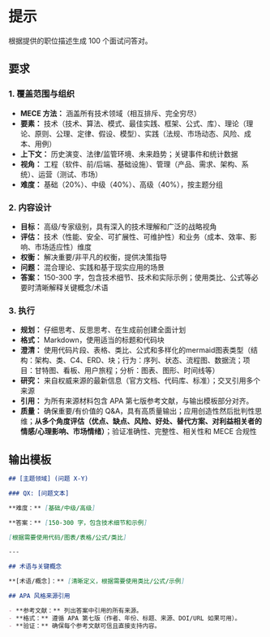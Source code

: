 # 提示

根据提供的职位描述生成 100 个面试问答对。

## 要求

### 1. 覆盖范围与组织

- **MECE 方法：** 涵盖所有技术领域（相互排斥、完全穷尽）
- **要素：** 技术（技术、算法、模式、最佳实践、框架、公式、库）、理论（理论、原则、公理、定律、假设、模型）、实践（法规、市场动态、风险、成本、用例）
- **上下文：** 历史演变、法律/监管环境、未来趋势；关键事件和统计数据
- **视角：** 工程（软件、前/后端、基础设施）、管理（产品、需求、架构、系统）、运营（测试、市场）
- **难度：** 基础（20%）、中级（40%）、高级（40%），按主题分组

### 2. 内容设计

- **目标：** 高级/专家级别，具有深入的技术理解和广泛的战略视角
- **评估：** 技术（性能、安全、可扩展性、可维护性）和业务（成本、效率、影响、市场适应性）维度
- **权衡：** 解决重要/非平凡的权衡，提供决策指导
- **问题：** 混合理论、实践和基于现实应用的场景
- **答案：** 150-300 字，包含技术细节、技术和实际示例；使用类比、公式等必要时清晰解释关键概念/术语

### 3. 执行

- **规划：** 仔细思考、反思思考、在生成前创建全面计划
- **格式：** Markdown，使用适当的标题和代码块
- **澄清：** 使用代码片段、表格、类比、公式和多样化的mermaid图表类型（结构：架构、类、C4、ERD、块；行为：序列、状态、流程图、数据流；项目：甘特图、看板、用户旅程；分析：图表、图形、时间线等）
- **研究：** 来自权威来源的最新信息（官方文档、代码库、标准）；交叉引用多个来源
- **引用：** 为所有来源材料包含 APA 第七版参考文献，与输出模板部分对齐。
- **质量：** 确保重要/有价值的 Q&A，具有高质量输出；应用创造性然后批判性思维；**从多个角度评估（优点、缺点、风险、好处、替代方案、对利益相关者的情感/心理影响、市场情绪）**；验证准确性、完整性、相关性和 MECE 合规性

## 输出模板

```markdown
## [主题领域] (问题 X-Y)

### QX: [问题文本]

**难度：** [基础/中级/高级]

**答案：** [150-300 字，包含技术细节和示例]

[根据需要使用代码/图表/表格/公式/类比]

---

## 术语与关键概念

**[术语/概念]：** [清晰定义，根据需要使用类比/公式/示例]

## APA 风格来源引用

- **参考文献：** 列出答案中引用的所有来源。
- **格式：** 遵循 APA 第七版（作者、年份、标题、来源、DOI/URL 如果可用）。
- **验证：** 确保每个参考文献可信且直接支持内容。
```
